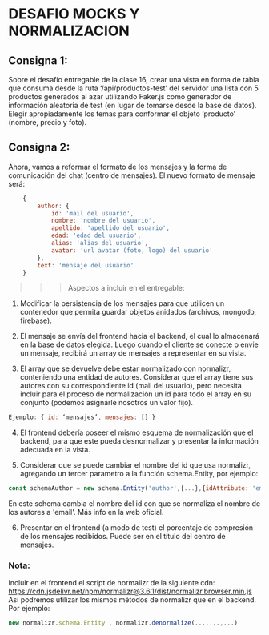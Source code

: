 # DESAFIO MOCKS Y NORMALIZACION

## Consigna 1: 

Sobre el desafío entregable de la clase 16, crear una vista en forma de tabla que consuma desde la ruta ‘/api/productos-test’ del servidor una lista con 5 productos generados al azar utilizando Faker.js como generador de información aleatoria de test (en lugar de tomarse desde la base de datos). Elegir apropiadamente los temas para conformar el objeto ‘producto’ (nombre, precio y foto).

## Consigna 2: 

Ahora, vamos a reformar el formato de los mensajes y la forma de comunicación del chat (centro de mensajes).
El nuevo formato de mensaje será:
```javascript
	{ 
		author: {
			id: 'mail del usuario', 
			nombre: 'nombre del usuario', 
			apellido: 'apellido del usuario', 
			edad: 'edad del usuario', 
			alias: 'alias del usuario',
			avatar: 'url avatar (foto, logo) del usuario'
		},
		text: 'mensaje del usuario'
	}
```
>>>Aspectos a incluir en el entregable: 

1. Modificar la persistencia de los mensajes para que utilicen un contenedor que permita guardar objetos anidados (archivos, mongodb, firebase).

2. El mensaje se envía del frontend hacia el backend, el cual lo almacenará en la base de datos elegida. Luego cuando el cliente se conecte o envie un mensaje, recibirá un array de mensajes a representar en su vista. 

3. El array que se devuelve debe estar normalizado con normalizr, conteniendo una entidad de autores. Considerar que el array tiene sus autores con su correspondiente id (mail del usuario), pero necesita incluir para el proceso de normalización un id para todo el array en su conjunto (podemos asignarle nosotros un valor fijo).
```javascript
Ejemplo: { id: ‘mensajes’, mensajes: [] }
```
4. El frontend debería poseer el mismo esquema de normalización que el backend, para que este pueda desnormalizar y presentar la información adecuada en la vista.

5. Considerar que se puede cambiar el nombre del id que usa normalizr, agregando un tercer parametro a la función schema.Entity, por ejemplo:
```javascript
const schemaAuthor = new schema.Entity('author',{...},{idAttribute: 'email'});
```
En este schema cambia el nombre del id con que se normaliza el nombre de los autores a 'email'. Más info en la web oficial.  

6. Presentar en el frontend (a modo de test) el porcentaje de compresión de los mensajes recibidos. Puede ser en el título del centro de mensajes.

### Nota: 
Incluir en el frontend el script de normalizr de la siguiente cdn: https://cdn.jsdelivr.net/npm/normalizr@3.6.1/dist/normalizr.browser.min.js
Así podremos utilizar los mismos métodos de normalizr que en el backend. Por ejemplo:  
```javascript
new normalizr.schema.Entity , normalizr.denormalize(...,...,...)
```
